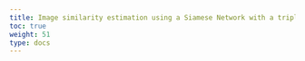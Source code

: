 ```yaml
---
title: Image similarity estimation using a Siamese Network with a triplet loss
toc: true
weight: 51
type: docs
---
```

